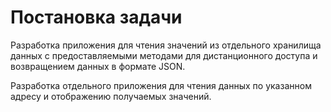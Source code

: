 # Постановка задачи
Разработка приложения для чтения значений из отдельного хранилища данных с предоставляемыми методами для дистанционного доступа и возвращением данных в формате JSON. 

Разработка отдельного приложения для чтения данных по указанном адресу и отображению получаемых значений.